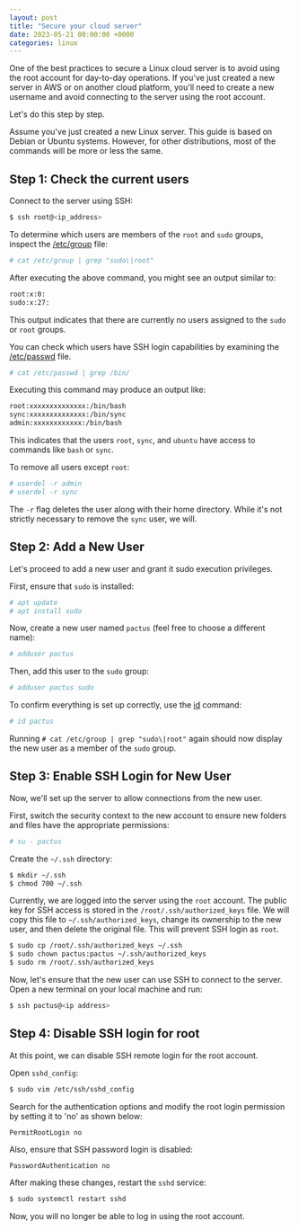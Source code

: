 ```yaml
---
layout: post
title: "Secure your cloud server"
date: 2023-05-21 00:00:00 +0000
categories: linux
---
```


One of the best practices to secure a Linux cloud server is to avoid using the root account
for day-to-day operations.
If you've just created a new server in AWS or on another cloud platform,
you'll need to create a new username and avoid connecting to the server using the root account.

Let's do this step by step.

Assume you've just created a new Linux server. This guide is based on Debian or Ubuntu systems.
However, for other distributions, most of the commands will be more or less the same.

## Step 1: Check the current users

Connect to the server using SSH:

```bash
$ ssh root@<ip_address>
```

To determine which users are members of the `root` and `sudo` groups, inspect the
[/etc/group](https://www.cyberciti.biz/faq/understanding-etcgroup-file/) file:

```bash
# cat /etc/group | grep "sudo\|root"
```

After executing the above command, you might see an output similar to:

```bash
root:x:0:
sudo:x:27:
```

This output indicates that there are currently no users assigned to the `sudo` or `root` groups.

You can check which users have SSH login capabilities by examining the
[/etc/passwd](https://www.cyberciti.biz/faq/understanding-etcpasswd-file-format/) file.

```bash
# cat /etc/passwd | grep /bin/
```

Executing this command may produce an output like:

```bash
root:xxxxxxxxxxxxxx:/bin/bash
sync:xxxxxxxxxxxxxx:/bin/sync
admin:xxxxxxxxxxxx:/bin/bash
```

This indicates that the users `root`, `sync`, and `ubuntu` have access to commands like `bash` or `sync`.

To remove all users except `root`:

```bash
# userdel -r admin
# userdel -r sync
```

The `-r` flag deletes the user along with their home directory.
While it's not strictly necessary to remove the `sync` user, we will.

## Step 2: Add a New User

Let's proceed to add a new user and grant it sudo execution privileges.

First, ensure that `sudo` is installed:

```bash
# apt update
# apt install sudo
```

Now, create a new user named `pactus` (feel free to choose a different name):

```bash
# adduser pactus
```

Then, add this user to the `sudo` group:

```bash
# adduser pactus sudo
```

To confirm everything is set up correctly, use the
[id](https://www.cyberciti.biz/faq/unix-linux-id-command-examples-usage-syntax/) command:

```bash
# id pactus
```

Running `# cat /etc/group | grep "sudo\|root"` again should now display
the new user as a member of the `sudo` group.

## Step 3: Enable SSH Login for New User

Now, we'll set up the server to allow connections from the new user.

First, switch the security context to the new account to ensure new folders and files have the appropriate permissions:

```bash
# su - pactus
```

Create the `~/.ssh` directory:

```bash
$ mkdir ~/.ssh
$ chmod 700 ~/.ssh
```

Currently, we are logged into the server using the `root` account.
The public key for SSH access is stored in the `/root/.ssh/authorized_keys` file.
We will copy this file to `~/.ssh/authorized_keys`, change its ownership to the new user,
and then delete the original file.
This will prevent SSH login as `root`.

```bash
$ sudo cp /root/.ssh/authorized_keys ~/.ssh
$ sudo chown pactus:pactus ~/.ssh/authorized_keys
$ sudo rm /root/.ssh/authorized_keys
```

Now, let's ensure that the new user can use SSH to connect to the server.
Open a new terminal on your local machine and run:

```bash
$ ssh pactus@<ip address>
```

## Step 4: Disable SSH login for root

At this point, we can disable SSH remote login for the root account.

Open `sshd_config`:

```bash
$ sudo vim /etc/ssh/sshd_config
```

Search for the authentication options and modify the root login permission by setting it to 'no' as shown below:

```text
PermitRootLogin no
```

Also, ensure that SSH password login is disabled:

```text
PasswordAuthentication no
```

After making these changes, restart the `sshd` service:

```bash
$ sudo systemctl restart sshd
```

Now, you will no longer be able to log in using the root account.
